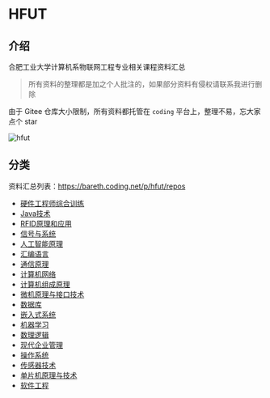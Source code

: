# HFUT

## 介绍
合肥工业大学计算机系物联网工程专业相关课程资料汇总

>所有资料的整理都是加之个人批注的，如果部分资料有侵权请联系我进行删除

由于 Gitee 仓库大小限制，所有资料都托管在 `coding` 平台上，整理不易，忘大家点个 star

![hfut](https://gitee.com/bareth/images2/raw/master//img/hfut.png)

## 分类

资料汇总列表：https://bareth.coding.net/p/hfut/repos

+ [硬件工程师综合训练](https://bareth.coding.net/p/hfut/d/Comprehensive-training-for-hardware-engineers/git)
+ [Java技术](https://bareth.coding.net/p/hfut/d/Java-technology/git)
+ [RFID原理和应用](https://bareth.coding.net/p/hfut/d/RFID-principle-and-application/git)
+ [信号与系统](https://bareth.coding.net/p/hfut/d/Signals-and-Systems/git)
+ [人工智能原理](https://bareth.coding.net/p/hfut/d/artificial-intelligence/git)
+ [汇编语言](https://bareth.coding.net/p/hfut/d/assembly-language/git)
+ [通信原理](https://bareth.coding.net/p/hfut/d/communication-theory/git)
+ [计算机网络](https://bareth.coding.net/p/hfut/d/computer-networks/git)
+ [计算机组成原理](https://bareth.coding.net/p/hfut/d/computer-organization/git)
+ [微机原理与接口技术](https://bareth.coding.net/p/hfut/d/computer-principles-and-interface-techniques/git)
+ [数据库](https://bareth.coding.net/p/hfut/d/database/git)
+ [嵌入式系统](https://bareth.coding.net/p/hfut/d/embedded-system/git)
+ [机器学习](https://bareth.coding.net/p/hfut/d/machine-learning/git)
+ [数理逻辑](https://bareth.coding.net/p/hfut/d/mathematical-logic/git)
+ [现代企业管理](https://bareth.coding.net/p/hfut/d/modern-business-management/git)
+ [操作系统](https://bareth.coding.net/p/hfut/d/operating-system/git)
+ [传感器技术](https://bareth.coding.net/p/hfut/d/sensor-technology/git)
+ [单片机原理与技术](https://bareth.coding.net/p/hfut/d/singlechip/git)
+ [软件工程](https://bareth.coding.net/p/hfut/d/software-engineering/git)

